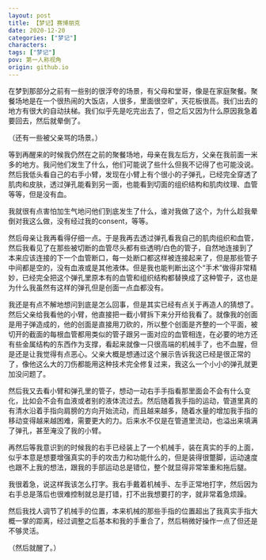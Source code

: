 ```yaml
---
layout: post
title: 【梦记】赛博朋克
date: 2020-12-20
categories: ["梦记"]
characters: 
tags: ["梦记"]
pov: 第一人称视角
origin: github.io
---
```


在梦到那部分之前有一些别的很浮夸的场景，有父母和堂哥，像是在家庭聚餐。聚餐场地是在一个很热闹的大饭店，人很多，里面很空旷，天花板很高。我们出去的地方有很大的自动扶梯。我们似乎先是吃完出去了，但之后又因为什么原因我急着要回去，然后就晕倒了。

（还有一些被父亲骂的场景。）

等到再醒来的时候我仍然在之前的聚餐场地，母亲在我左后方，父亲在我前面一米多的地方。我问他们发生了什么，他们可能说了些什么但我不记得了也可能没说。然后我低头看自己的右手小臂，发现在小臂上有个很小的子弹孔，已经完全穿透了肌肉和皮肤，透过弹孔能看到另一面，也能看到切面的组织结构和肌肉纹理、血管等等，但是没有血。

我就很有点害怕加生气地问他们到底发生了什么，谁对我做了这个，为什么趁我晕倒对我这么做，没有经过我的consent，等等。

然后母亲让我再看得仔细一点。于是我再去透过弹孔看我自己的肌肉组织和血管，然后我看见了在那些被切断的血管尽头都有些透明/白色的管子，自然地连接到了本来应该连接的下一个血管断口，每一处断口都这样被连接起来了，但是那些管子中间都是空的，没有血液或是其他液体。但是我也能判断出这个“手术”做得非常精妙，已经完全把这个弹孔里原本有的血管和组织结构都替换成了这种管子，这也是为什么我虽然有这样的弹孔但是创面一点血都没有。

我还是有点不解地想问到底是怎么回事，但是其实已经有点关于再造人的猜想了。然后父亲给我看他的小臂，他直接把一截小臂拆下来分开给我看了。就像我的创面是用子弹造成的，他的创面是直接用刀砍的，所以整个创面是齐整的一个平面，被切开的截面的每根血管都用类似的管子跟另一面对应的血管相连，在必要的地方还有些金属结构的东西作为支撑，看起来就像一只很高端的机械手了，也不血腥，但是还是让我觉得有点恶心。父亲大概是想通过这个展示告诉我这已经是很正常的了，像他这么大的刀伤都能用这种技术完全修复过来，我这么一个小小的弹孔就更加没问题了。

然后我又去看小臂和弹孔里的管子，想动一动右手手指看那里面会不会有什么变化，比如会不会有血液或者别的液体流过去。然后随着我手指的运动，管道里真的有清水沿着手指向肩膀的方向开始流动，而且越来越多，随着水量的增加我手指的移动变得越来越困难，需要更大的力。后来水不仅是在管道里流动，也溢出来填满了弹孔，甚至淹没了我的小臂。

再然后等我意识到的时候我的右手已经装上了一个机械手，装在真实的手的上面，似乎本意是想要增强真实的手的攻击力和功能什么的，但是装得很蹩脚，运动速度也跟不上我的想法，跟我的手部运动总是错位，整个就显得非常笨重和拖后腿。

我很着急，说这样我该怎么打字。我右手戴着机械手、左手正常地打字，然后因为右手总是落后也很难控制就总是打错，打不出我想要打的字，就非常着急烦躁。

然后我找人调节了机械手的位置，本来机械的那些手指的位置超出了我真实手指大概一掌的距离，经过调整之后基本和我的手重合了，然后稍微好操作一点了但还是不够灵活。

（然后就醒了。）